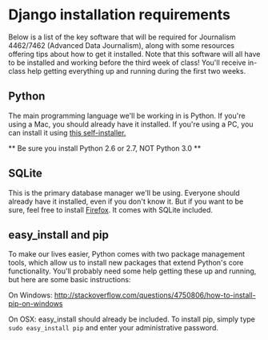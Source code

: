 # Django installation requirements

Below is a list of the key software that will be required for Journalism 4462/7462 (Advanced Data Journalism), along with some resources offering tips about how to get it installed. Note that this software will all have to be installed and working before the third week of class! You'll receive in-class help getting everything up and running during the first two weeks.

## Python

The main programming language we'll be working in is Python. If you're using a Mac, you should already have it installed. If you're using a PC, you can install it using [this self-installer.](http://www.python.org/ftp/python/2.7.3/python-2.7.3.msi)

** Be sure you install Python 2.6 or 2.7, NOT Python 3.0 **

## SQLite

This is the primary database manager we'll be using. Everyone should already have it installed, even if you don't know it. But if you want to be sure, feel free to install [Firefox](http://www.mozilla.org/en-US/firefox/new/). It comes with SQLite included.

## easy_install and pip

To make our lives easier, Python comes with two package management tools, which allow us to install new packages that extend Python's core functionality. You'll probably need some help getting these up and running, but here are some basic instructions:

On Windows: http://stackoverflow.com/questions/4750806/how-to-install-pip-on-windows

On OSX: easy_install should already be included. To install pip, simply type ```sudo easy_install pip``` and enter your administrative password.
